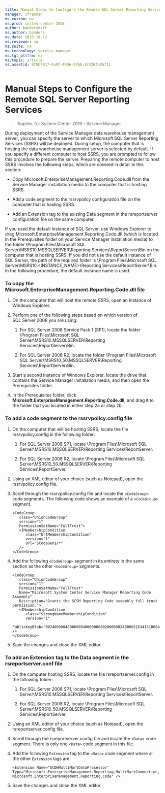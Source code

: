 ```yaml
---
title: Manual Steps to Configure the Remote SQL Server Reporting Services
manager: cfreeman
ms.custom: na
ms.prod: system-center-2016
author: bandersmsft
ms.author: banders
ms.date: 2016-10-12
ms.reviewer: na
ms.suite: na
ms.technology: service-manager
ms.tgt_pltfrm: na
ms.topic: article
ms.assetid: 8f0b7917-ba9f-49de-93bb-17d26fb2bf11
---
```


# Manual Steps to Configure the Remote SQL Server Reporting Services

>Applies To: System Center 2016 - Service Manager

During deployment of the Service Manager data warehouse management server, you can specify the server to which Microsoft SQL&nbsp;Server Reporting Services \(SSRS\) will be deployed. During setup, the computer that is hosting the data warehouse management server is selected by default. If you specify a different computer to host SSRS, you are prompted to follow this procedure to prepare the server. Preparing the remote computer to host SSRS involves the following steps, which are covered in detail in this section:  

-   Copy Microsoft.EnterpriseManagement.Reporting.Code.dll from the Service Manager installation media to the computer that is hosting SSRS.  

-   Add a code segment to the rssrvpolicy configuration file on the computer that is hosting SSRS.  

-   Add an Extension tag to the existing Data segment in the rsreportserver configuration file on the same computer.  

 If you used the default instance of SQL&nbsp;Server, use Windows&nbsp;Explorer to drag Microsoft.EnterpriseManagement.Reporting.Code.dll \(which is located in the Prerequisites folder on your Service Manager installation media\) to the folder \\Program Files\\Microsoft SQL Server\\MSRS10.MSSQLSERVER\\Reporting Services\\ReportServer\\Bin on the computer that is hosting SSRS. If you did not use the default instance of SQL&nbsp;Server, the path of the required folder is \\Program Files\\Microsoft SQL Server\\MSRS10.\<INSTANCE\_NAME\>\\Reporting Services\\ReportServer\\Bin. In the following procedure, the default instance name is used.  

### To copy the Microsoft.EnterpriseManagement.Reporting.Code.dll file  

1.  On the computer that will host the remote SSRS, open an instance of Windows&nbsp;Explorer.  

2.  Perform one of the following steps based on which version of SQL&nbsp;Server&nbsp;2008 you are using:  

    1.  For SQL&nbsp;Server&nbsp;2008 Service Pack&nbsp;1 \(SP1\), locate the folder \\Program Files\\Microsoft SQL Server\\MSRS10.MSSQLSERVER\\Reporting Services\\ReportServer\\Bin.  

    2.  For SQL&nbsp;Server&nbsp;2008&nbsp;R2, locate the folder \\Program Files\\Microsoft SQL Server\\MSRS10\_50.MSSQLSERVER\\Reporting Services\\ReportServer\\Bin.  

3.  Start a second instance of Windows Explorer, locate the drive that contains the Service Manager installation media, and then open the Prerequisites folder.  

4.  In the Prerequisites folder, click **Microsoft.EnterpriseManagement.Reporting.Code.dll**, and drag it to the folder that you located in either step&nbsp;2a or step&nbsp;2b.  

### To add a code segment to the rssrvpolicy.config file  

1.  On the computer that will be hosting SSRS, locate the file rssrvpolicy.config in the following folder:  

    1.  For SQL&nbsp;Server&nbsp;2008&nbsp;SP1, locate \\Program Files\\Microsoft SQL Server\\MSRS10.MSSQLSERVER\\Reporting Services\\ReportServer.  

    2.  For SQL&nbsp;Server&nbsp;2008&nbsp;R2, locate \\Program Files\\Microsoft SQL Server\\MSRS10\_50.MSSQLSERVER\\Reporting Services\\ReportServer.  

2.  Using an XML editor of your choice \(such as Notepad\), open the rssrvpolicy.config file.  

3.  Scroll through the rssrvpolicy.config file and locate the `<CodeGroup>` code segments. The following code shows an example of a `<CodeGroup>` segment.  

    ```  
    <CodeGroup  
       class="UnionCodeGroup"  
       version="1"  
       PermissionSetName="FullTrust">  
       <IMembershipCondition   
          class="UrlMembershipCondition"  
          version="1"  
          Url="$CodeGen$/*"  
       />  
    </CodeGroup>  
    ```  

4.  Add the following `<CodeGroup>` segment in its entirety in the same section as the other `<CodeGroup>` segments.  

    ```  
    <CodeGroup   
       class="UnionCodeGroup"   
       version="1"   
       PermissionSetName="FullTrust"   
       Name="Microsoft System Center Service Manager Reporting Code Assembly"   
       Description="Grants the SCSM Reporting Code assembly full trust permission.">   
       <IMembershipCondition   
          class="StrongNameMembershipCondition"     
          version="1"  
          PublicKeyBlob="0024000004800000940000000602000000240000525341310004000001000100B5FC90E7027F67871E773A8FDE8938C81DD402BA65B9201D60593E96C492651E889CC13F1415EBB53FAC1131AE0BD333C5EE6021672D9718EA31A8AEBD0DA0072F25D87DBA6FC90FFD598ED4DA35E44C398C454307E8E33B8426143DAEC9F596836F97C8F74750E5975C64E2189F45DEF46B2A2B1247ADC3652BF5C308055DA9"   
    />  
    </CodeGroup>  
    ```  

5.  Save the changes and close the XML editor.  

### To add an Extension tag to the Data segment in the rsreportserver.conf file  

1.  On the computer hosting SSRS, locate the file rsreportserver.config in the following folder:  

    1.  For SQL&nbsp;Server&nbsp;2008&nbsp;SP1, locate \\Program Files\\Microsoft SQL Server\\MSRS10.MSSQLSERVER\\Reporting Services\\ReportServer.  

    2.  For SQL&nbsp;Server&nbsp;2008&nbsp;R2, locate \\Program Files\\Microsoft SQL Server\\MSRS10\_50.MSSQLSERVER\\Reporting Services\\ReportServer.  

2.  Using an XML editor of your choice \(such as Notepad\), open the rsreportserver.config file.  

3.  Scroll through the rsreportserver.config file and locate the `<Data>` code segment. There is only one `<Data>` code segment in this file.  

4.  Add the following `Extension` tag to the `<Data>` code segment where all the other `Extension` tags are:  

    ```  
    <Extension Name="SCDWMultiMartDataProcessor" Type="Microsoft.EnterpriseManagement.Reporting.MultiMartConnection, Microsoft.EnterpriseManagement.Reporting.Code" />  
    ```  

5.  Save the changes and close the XML editor.
